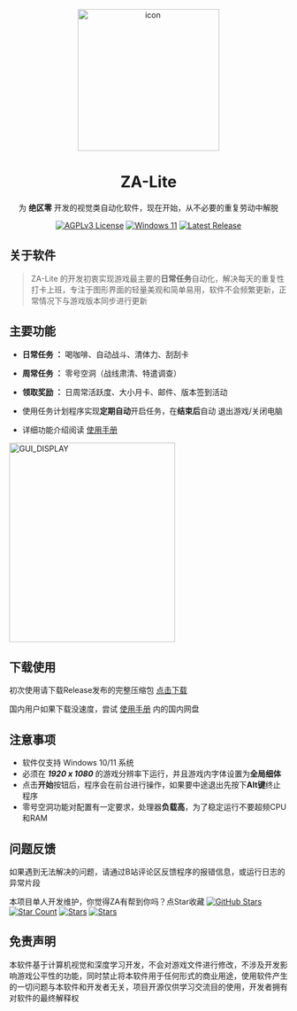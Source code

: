 




<div align="center">
<img width="256" height="256" alt="icon" src="https://github.com/user-attachments/assets/579dcd01-c68a-420f-8a15-e1269bf12f57" />
  <h1>ZA-Lite  </h1>
  
  为 <b>绝区零</b> 开发的视觉类自动化软件，现在开始，从不必要的重复劳动中解脱
 <br>
 
 [![AGPLv3 License](https://img.shields.io/badge/License-AGPL%20v3-blue.svg)](https://www.gnu.org/licenses/agpl-3.0) [![Windows 11](https://img.shields.io/badge/OS-Windows-0078D4?logo=windows&logoColor=white)](https://www.microsoft.com/windows)  [![Latest Release](https://img.shields.io/github/v/release/GelonStark/ZA-Lite?include_prereleases&sort=semver)](https://github.com/GelonStark/ZA-Lite/releases)
  

</div>

 ## 关于软件
 >ZA-Lite 的开发初衷实现游戏最主要的**日常任务**自动化，解决每天的重复性打卡上班，专注于图形界面的轻量美观和简单易用，软件不会频繁更新，正常情况下与游戏版本同步进行更新

## 主要功能

- **日常任务 ：** 喝咖啡、自动战斗、清体力、刮刮卡
- **周常任务 ：** 零号空洞（战线肃清、特遣调查）
- **领取奖励 ：** 日周常活跃度、大小月卡、邮件、版本签到活动
- 使用任务计划程序实现**定期自动**开启任务，在**结束后**自动 退出游戏/关闭电脑

-    详细功能介绍阅读 <a href=https://www.yuque.com/gelonstark/kb/za>使用手册</a>  <br>


 <img width="300" height="360" alt="GUI_DISPLAY" src="https://github.com/user-attachments/assets/03d9eee5-8e93-4b43-8175-9f20639cde50" />

 
 
 ## 下载使用

 初次使用请下载Release发布的完整压缩包 <a href=https://www.github.com/GelonStark/ZA-Lite/releases/latest>点击下载</a> 
 
 国内用户如果下载没速度，尝试 <a href=https://www.yuque.com/gelonstark/kb/za>使用手册</a>  内的国内网盘

 

 
## 注意事项
- 软件仅支持 Windows 10/11 系统
- 必须在 ***1920 x 1080*** 的游戏分辨率下运行，并且游戏内字体设置为**全局细体** 
- 点击**开始**按钮后，程序会在前台进行操作，如果要中途退出先按下**Alt键**终止程序
- 零号空洞功能对配置有一定要求，处理器**负载高**，为了稳定运行不要超频CPU和RAM

## 问题反馈
如果遇到无法解决的问题，请通过B站评论区反馈程序的报错信息，或运行日志的异常片段

本项目单人开发维护，你觉得ZA有帮到你吗？点Star收藏  [![GitHub Stars](https://img.shields.io/github/stars/GelonStark/ZA-Lite?style=flat-square)](https://github.com/GelonStark/ZA-Lite) [![Star Count](https://img.shields.io/github/stars/GelonStark/ZA-Lite?color=gold&label=Stars&style=for-the-badge)](https://github.com/GelonStark/ZA-Lite/stargazers) [![Stars](https://img.shields.io/github/stars/GelonStark/ZA-Lite?logo=github&color=blueviolet&labelColor=181717)](https://github.com/GelonStark/ZA-Lite) [![Stars](https://img.shields.io/github/stars/GelonStark/ZA-Lite?label=&style=social)](https://github.com/GelonStark/ZA-Lite)

## 免责声明
本软件基于计算机视觉和深度学习开发，不会对游戏文件进行修改，不涉及开发影响游戏公平性的功能，同时禁止将本软件用于任何形式的商业用途，使用软件产生的一切问题与本软件和开发者无关，项目开源仅供学习交流目的使用，开发者拥有对软件的最终解释权


